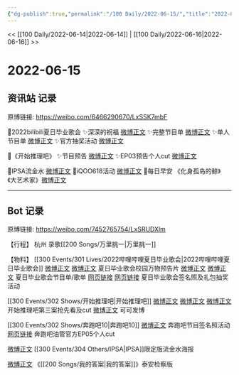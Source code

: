 ```yaml
---
{"dg-publish":true,"permalink":"/100 Daily/2022-06-15/","title":"2022-06-15","created":"2022-12-04T23:11:48.000+08:00","updated":"2023-04-11T14:46:34.029+08:00"}
---
```



<< [[100 Daily/2022-06-14\|2022-06-14]] | [[100 Daily/2022-06-16\|2022-06-16]] >>

# 2022-06-15

## 资讯站 记录

原博链接: https://weibo.com/6466290670/LxSSK7mbF

🌟2022bilibili夏日毕业歌会
✨深深的祝福 [微博正文](https://m.weibo.cn/6466290670/4780559387066469)
✨完整节目单 [微博正文](https://m.weibo.cn/6466290670/4780657329049081)
✨单人节目单 [微博正文](https://m.weibo.cn/6466290670/4780657807462756)
✨官方抽奖活动 [微博正文](https://m.weibo.cn/6466290670/4780666723502470)

🌟《开始推理吧》
✨节目预告 [微博正文](https://m.weibo.cn/6466290670/4780563901452704)
✨EP03预告个人cut [微博正文](https://m.weibo.cn/6466290670/4780569554063280)

🌟IPSA流金水 [微博正文](https://m.weibo.cn/6466290670/4780715693048367)
🌟iQOO618活动 [微博正文](https://m.weibo.cn/6466290670/4780663650125419)
🌟每日早安
《化身孤岛的鲸》《大艺术家》[微博正文](https://m.weibo.cn/6466290670/4780533840610594)

---
## Bot 记录

原博链接: https://weibo.com/7452765754/LxSRUDXlm

【行程】
杭州 录歌[[200 Songs/万里挑一\|万里挑一]]

【物料】
[[300 Events/301 Lives/2022哔哩哔哩夏日毕业歌会\|2022哔哩哔哩夏日毕业歌会]]
[微博正文](https://m.weibo.cn/6744306402/4780559065153742) [微博正文](https://m.weibo.cn/6744306402/4780558557384087) 夏日毕业歌会校园万物预告片
[微博正文](https://m.weibo.cn/6744306402/4780653180879447) [微博正文](https://m.weibo.cn/6744306402/4780656197112802) 夏日毕业歌会节目单/歌单
[网页链接](https://weibo.cn/sinaurl?u=https%3A%2F%2Fb23.tv%2FkHwzrCa) [网页链接](https://weibo.cn/sinaurl?u=https%3A%2F%2Fb23.tv%2FJM5w02l) 夏日毕业歌会签名照及礼包抽奖活动

[[300 Events/302 Shows/开始推理吧\|开始推理吧]]
[微博正文](https://m.weibo.cn/2162247381/4780562599904760) [微博正文](https://m.weibo.cn/2162247381/4780563385026240) [微博正文](https://m.weibo.cn/6466290670/4780569554063280)开始推理吧第三案抢先看及cut
[微博正文](https://m.weibo.cn/7736960489/4780733158132185) 可可发博

[[300 Events/302 Shows/奔跑吧10\|奔跑吧10]]
[微博正文](https://m.weibo.cn/5242381821/4780577737670851) 奔跑吧节目签名照活动
[网页链接](https://weibo.cn/sinaurl?u=https%3A%2F%2Fm.youtube.com%2Fwatch%3Fv%3DmIyurf09NxM) 奔跑吧油管官方EP05个人cut

[微博正文](https://m.weibo.cn/1851789841/4780711690897160) [[300 Events/304 Others/IPSA\|IPSA]]限定版流金水海报

[微博正文](https://m.weibo.cn/5053469079/4780281615618768) 《[[200 Songs/我的答案\|我的答案]]》泰安检察版
